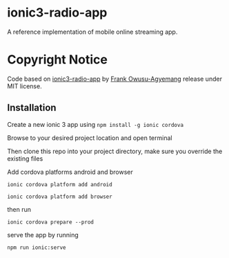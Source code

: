 # ionic3-radio-app
A reference implementation of mobile online streaming app.

# Copyright Notice
Code based on [ionic3-radio-app](https://github.com/code-fi/ionic3-radio-app) by [Frank Owusu-Agyemang](https://github.com/code-fi) release under MIT license.

## Installation
Create a new ionic 3 app using
``` npm install -g ionic cordova ```

Browse to your desired project location and open terminal

Then clone this repo into your project directory, make sure you override the existing files

 
Add cordova platforms android and browser

```ionic cordova platform add android```

```ionic cordova platform add browser```

then run

```ionic cordova prepare --prod```

serve the app by running

``` npm run ionic:serve ```
